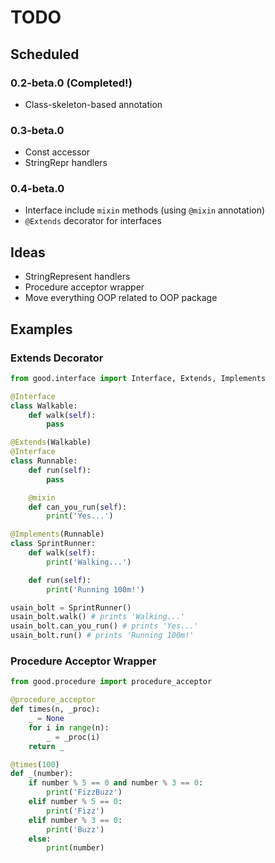 # TODO

## Scheduled

### 0.2-beta.0 (Completed!)
- Class-skeleton-based annotation

### 0.3-beta.0
- Const accessor
- StringRepr handlers

### 0.4-beta.0
- Interface include `mixin` methods (using `@mixin` annotation)
- `@Extends` decorator for interfaces

## Ideas
- StringRepresent handlers
- Procedure acceptor wrapper
- Move everything OOP related to OOP package

## Examples

### Extends Decorator

```python
from good.interface import Interface, Extends, Implements

@Interface
class Walkable:
    def walk(self):
        pass

@Extends(Walkable)
@Interface
class Runnable:
    def run(self):
        pass

    @mixin
    def can_you_run(self):
        print('Yes...')

@Implements(Runnable)
class SprintRunner:
    def walk(self):
        print('Walking...')

    def run(self):
        print('Running 100m!')

usain_bolt = SprintRunner()
usain_bolt.walk() # prints 'Walking...'
usain_bolt.can_you_run() # prints 'Yes...'
usain_bolt.run() # prints 'Running 100m!'
```

### Procedure Acceptor Wrapper

```python
from good.procedure import procedure_acceptor

@procedure_acceptor
def times(n, _proc):
    _ = None
    for i in range(n):
        _ = _proc(i)
    return _

@times(100)
def _(number):
    if number % 5 == 0 and number % 3 == 0:
        print('FizzBuzz')
    elif number % 5 == 0:
        print('Fizz')
    elif number % 3 == 0:
        print('Buzz')
    else:
        print(number)
```
